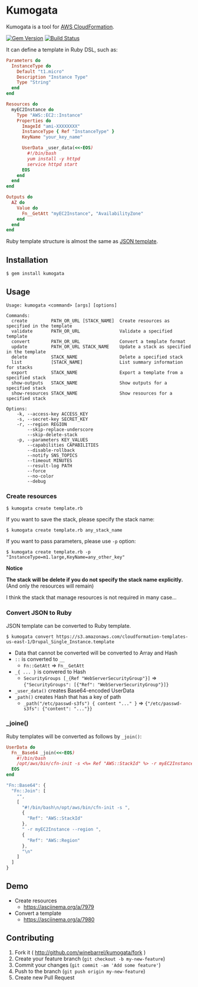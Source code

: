 # Kumogata

Kumogata is a tool for [AWS CloudFormation](https://aws.amazon.com/cloudformation/).

[![Gem Version](https://badge.fury.io/rb/kumogata.png?201403031512)](http://badge.fury.io/rb/kumogata)
[![Build Status](https://drone.io/github.com/winebarrel/kumogata/status.png?201403031512)](https://drone.io/github.com/winebarrel/kumogata/latest)

It can define a template in Ruby DSL, such as:

```ruby
Parameters do
  InstanceType do
    Default "t1.micro"
    Description "Instance Type"
    Type "String"
  end
end

Resources do
  myEC2Instance do
    Type "AWS::EC2::Instance"
    Properties do
      ImageId "ami-XXXXXXXX"
      InstanceType { Ref "InstanceType" }
      KeyName "your_key_name"

      UserData _user_data(<<-EOS)
        #!/bin/bash
        yum install -y httpd
        service httpd start
      EOS
    end
  end
end

Outputs do
  AZ do
    Value do
      Fn__GetAtt "myEC2Instance", "AvailabilityZone"
    end
  end
end
```

Ruby template structure is almost the same as [JSON template](http://docs.aws.amazon.com/AWSCloudFormation/latest/UserGuide/template-structure.html).

## Installation

    $ gem install kumogata

## Usage

```
Usage: kumogata <command> [args] [options]

Commands:
  create         PATH_OR_URL [STACK_NAME]  Create resources as specified in the template
  validate       PATH_OR_URL               Validate a specified template
  convert        PATH_OR_URL               Convert a template format
  update         PATH_OR_URL STACK_NAME    Update a stack as specified in the template
  delete         STACK_NAME                Delete a specified stack
  list           [STACK_NAME]              List summary information for stacks
  export         STACK_NAME                Export a template from a specified stack
  show-outputs   STACK_NAME                Show outputs for a specified stack
  show-resources STACK_NAME                Show resources for a specified stack

Options:
    -k, --access-key ACCESS_KEY
    -s, --secret-key SECRET_KEY
    -r, --region REGION
        --skip-replace-underscore
        --skip-delete-stack
    -p, --parameters KEY_VALUES
        --capabilities CAPABILITIES
        --disable-rollback
        --notify SNS_TOPICS
        --timeout MINUTES
        --result-log PATH
        --force
        --no-color
        --debug
```

### Create resources

    $ kumogata create template.rb

If you want to save the stack, please specify the stack name:

    $ kumogata create template.rb any_stack_name

If you want to pass parameters, please use `-p` option:

    $ kumogata create template.rb -p "InstanceType=m1.large,KeyName=any_other_key"


**Notice**

**The stack will be delete if you do not specify the stack name explicitly.**
(And only the resources will remain)

I think the stack that manage resources is not required in many case...

### Convert JSON to Ruby

JSON template can be converted to Ruby template.

    $ kumogata convert https://s3.amazonaws.com/cloudformation-templates-us-east-1/Drupal_Single_Instance.template

* Data that cannot be converted will be converted to Array and Hash
* `::` is converted to `__`
  * `Fn::GetAtt` => `Fn__GetAtt`
* `_{ ... }` is convered to Hash
  * `SecurityGroups [_{Ref "WebServerSecurityGroup"}]` => `{"SecurityGroups": [{"Ref": "WebServerSecurityGroup"}]}`
* `_user_data()` creates Base64-encoded UserData
* `_path()` creates Hash that has a key of path
  * `_path("/etc/passwd-s3fs") { content "..." }` => `{"/etc/passwd-s3fs": {"content": "..."}}`

### _joine()

Ruby templates will be converted as follows by `_join()`:

```ruby
UserData do
  Fn__Base64 _join(<<-EOS)
    #!/bin/bash
    /opt/aws/bin/cfn-init -s <%= Ref "AWS::StackId" %> -r myEC2Instance --region <%= Ref "AWS::Region" %>
  EOS
end
```

```javascript
"Fn::Base64": {
  "Fn::Join": [
    "",
    [
      "#!/bin/bash\n/opt/aws/bin/cfn-init -s ",
      {
        "Ref": "AWS::StackId"
      },
      " -r myEC2Instance --region ",
      {
        "Ref": "AWS::Region"
      },
      "\n"
    ]
  ]
}
```

## Demo

* Create resources
  * https://asciinema.org/a/7979
* Convert a template
  * https://asciinema.org/a/7980

## Contributing

1. Fork it ( http://github.com/winebarrel/kumogata/fork )
2. Create your feature branch (`git checkout -b my-new-feature`)
3. Commit your changes (`git commit -am 'Add some feature'`)
4. Push to the branch (`git push origin my-new-feature`)
5. Create new Pull Request
